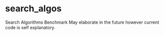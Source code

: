 # search_algos
Search Algorithms Benchmark
May elaborate in the future however current code is self explanatory.
